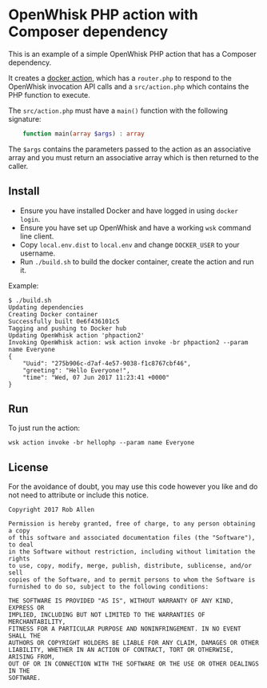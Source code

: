 # OpenWhisk PHP action with Composer dependency

This is an example of a simple OpenWhisk PHP action that has a Composer dependency.

It creates a [docker action][1], which has a `router.php` to respond to the 
OpenWhisk invocation API calls and a `src/action.php` which contains the PHP function
to execute.

The `src/action.php` must have a `main()` function with the following signature:

```php
    function main(array $args) : array
```

The `$args` contains the parameters passed to the action as an associative array and you must return an associative array which is then returned to the caller.

## Install

* Ensure you have installed Docker and have logged in using `docker login`.
* Ensure you have set up OpenWhisk and have a working `wsk` command line client.
* Copy `local.env.dist` to `local.env` and change `DOCKER_USER` to your username.
* Run `./build.sh` to build the docker container, create the action and run it.

Example:

```text
$ ./build.sh
Updating dependencies
Creating Docker container
Successfully built 0e6f436101c5
Tagging and pushing to Docker hub
Updating OpenWhisk action 'phpaction2'
Invoking OpenWhisk action: wsk action invoke -br phpaction2 --param name Everyone
{
    "Uuid": "275b906c-d7af-4e57-9038-f1c8767cbf46",
    "greeting": "Hello Everyone!",
    "time": "Wed, 07 Jun 2017 11:23:41 +0000"
}
```

## Run

To just run the action:

```text
wsk action invoke -br hellophp --param name Everyone
```


## License

For the avoidance of doubt, you may use this code however you like and do not need to attribute or include this notice. 

```text
Copyright 2017 Rob Allen

Permission is hereby granted, free of charge, to any person obtaining a copy
of this software and associated documentation files (the "Software"), to deal
in the Software without restriction, including without limitation the rights
to use, copy, modify, merge, publish, distribute, sublicense, and/or sell
copies of the Software, and to permit persons to whom the Software is
furnished to do so, subject to the following conditions:

THE SOFTWARE IS PROVIDED "AS IS", WITHOUT WARRANTY OF ANY KIND, EXPRESS OR
IMPLIED, INCLUDING BUT NOT LIMITED TO THE WARRANTIES OF MERCHANTABILITY,
FITNESS FOR A PARTICULAR PURPOSE AND NONINFRINGEMENT. IN NO EVENT SHALL THE
AUTHORS OR COPYRIGHT HOLDERS BE LIABLE FOR ANY CLAIM, DAMAGES OR OTHER
LIABILITY, WHETHER IN AN ACTION OF CONTRACT, TORT OR OTHERWISE, ARISING FROM,
OUT OF OR IN CONNECTION WITH THE SOFTWARE OR THE USE OR OTHER DEALINGS IN THE
SOFTWARE.
```

[1]: https://github.com/apache/incubator-openwhisk/blob/master/docs/actions.md#creating-docker-actions

